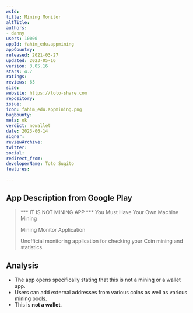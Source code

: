 ```yaml
---
wsId: 
title: Mining Monitor
altTitle: 
authors:
- danny 
users: 10000
appId: fahim_edu.appmining
appCountry: 
released: 2021-03-27
updated: 2023-05-16
version: 3.05.16
stars: 4.7
ratings: 
reviews: 65
size: 
website: https://toto-share.com
repository: 
issue: 
icon: fahim_edu.appmining.png
bugbounty: 
meta: ok
verdict: nowallet
date: 2023-06-14
signer: 
reviewArchive: 
twitter: 
social: 
redirect_from: 
developerName: Toto Sugito
features: 

---
```


## App Description from Google Play 

> *** IT IS NOT MINING APP ***
> You Must Have Your Own Machine Mining
>
> Mining Monitor Application
>
> Unofficial monitoring application for checking your Coin mining and statistics.

## Analysis 

- The app opens specifically stating that this is not a mining or a wallet app. 
- Users can add external addresses from various coins as well as various mining pools. 
- This is **not a wallet**. 